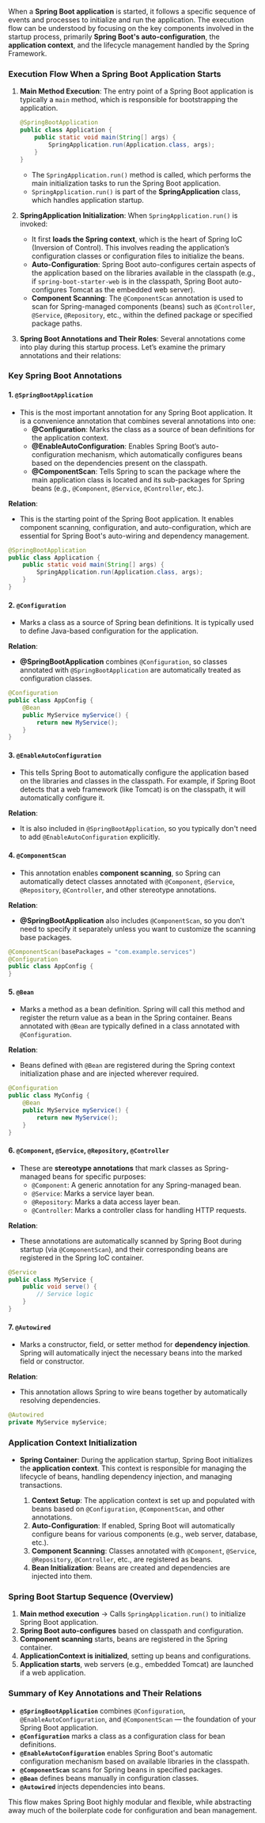 When a **Spring Boot application** is started, it follows a specific sequence of events and processes to initialize and run the application. The execution flow can be understood by focusing on the key components involved in the startup process, primarily **Spring Boot's auto-configuration**, the **application context**, and the lifecycle management handled by the Spring Framework.

### Execution Flow When a Spring Boot Application Starts

1. **Main Method Execution**:
   The entry point of a Spring Boot application is typically a `main` method, which is responsible for bootstrapping the application.

   ```java
   @SpringBootApplication
   public class Application {
       public static void main(String[] args) {
           SpringApplication.run(Application.class, args);
       }
   }
   ```

   - The `SpringApplication.run()` method is called, which performs the main initialization tasks to run the Spring Boot application.
   - `SpringApplication.run()` is part of the **SpringApplication** class, which handles application startup.

2. **SpringApplication Initialization**:
   When `SpringApplication.run()` is invoked:
   - It first **loads the Spring context**, which is the heart of Spring IoC (Inversion of Control). This involves reading the application’s configuration classes or configuration files to initialize the beans.
   - **Auto-Configuration**: Spring Boot auto-configures certain aspects of the application based on the libraries available in the classpath (e.g., if `spring-boot-starter-web` is in the classpath, Spring Boot auto-configures Tomcat as the embedded web server).
   - **Component Scanning**: The `@ComponentScan` annotation is used to scan for Spring-managed components (beans) such as `@Controller`, `@Service`, `@Repository`, etc., within the defined package or specified package paths.

3. **Spring Boot Annotations and Their Roles**:
   Several annotations come into play during this startup process. Let’s examine the primary annotations and their relations:

### Key Spring Boot Annotations

#### 1. `@SpringBootApplication`
   - This is the most important annotation for any Spring Boot application. It is a convenience annotation that combines several annotations into one:
     - **@Configuration**: Marks the class as a source of bean definitions for the application context.
     - **@EnableAutoConfiguration**: Enables Spring Boot’s auto-configuration mechanism, which automatically configures beans based on the dependencies present on the classpath.
     - **@ComponentScan**: Tells Spring to scan the package where the main application class is located and its sub-packages for Spring beans (e.g., `@Component`, `@Service`, `@Controller`, etc.).

   **Relation**: 
   - This is the starting point of the Spring Boot application. It enables component scanning, configuration, and auto-configuration, which are essential for Spring Boot's auto-wiring and dependency management.

   ```java
   @SpringBootApplication
   public class Application {
       public static void main(String[] args) {
           SpringApplication.run(Application.class, args);
       }
   }
   ```

#### 2. `@Configuration`
   - Marks a class as a source of Spring bean definitions. It is typically used to define Java-based configuration for the application.
   
   **Relation**:
   - **@SpringBootApplication** combines `@Configuration`, so classes annotated with `@SpringBootApplication` are automatically treated as configuration classes.

   ```java
   @Configuration
   public class AppConfig {
       @Bean
       public MyService myService() {
           return new MyService();
       }
   }
   ```

#### 3. `@EnableAutoConfiguration`
   - This tells Spring Boot to automatically configure the application based on the libraries and classes in the classpath. For example, if Spring Boot detects that a web framework (like Tomcat) is on the classpath, it will automatically configure it.
   
   **Relation**:
   - It is also included in `@SpringBootApplication`, so you typically don't need to add `@EnableAutoConfiguration` explicitly.

#### 4. `@ComponentScan`
   - This annotation enables **component scanning**, so Spring can automatically detect classes annotated with `@Component`, `@Service`, `@Repository`, `@Controller`, and other stereotype annotations.

   **Relation**:
   - **@SpringBootApplication** also includes `@ComponentScan`, so you don't need to specify it separately unless you want to customize the scanning base packages.

   ```java
   @ComponentScan(basePackages = "com.example.services")
   @Configuration
   public class AppConfig {
   }
   ```

#### 5. `@Bean`
   - Marks a method as a bean definition. Spring will call this method and register the return value as a bean in the Spring container. Beans annotated with `@Bean` are typically defined in a class annotated with `@Configuration`.

   **Relation**:
   - Beans defined with `@Bean` are registered during the Spring context initialization phase and are injected wherever required.

   ```java
   @Configuration
   public class MyConfig {
       @Bean
       public MyService myService() {
           return new MyService();
       }
   }
   ```

#### 6. `@Component`, `@Service`, `@Repository`, `@Controller`
   - These are **stereotype annotations** that mark classes as Spring-managed beans for specific purposes:
     - `@Component`: A generic annotation for any Spring-managed bean.
     - `@Service`: Marks a service layer bean.
     - `@Repository`: Marks a data access layer bean.
     - `@Controller`: Marks a controller class for handling HTTP requests.

   **Relation**:
   - These annotations are automatically scanned by Spring Boot during startup (via `@ComponentScan`), and their corresponding beans are registered in the Spring IoC container.

   ```java
   @Service
   public class MyService {
       public void serve() {
           // Service logic
       }
   }
   ```

#### 7. `@Autowired`
   - Marks a constructor, field, or setter method for **dependency injection**. Spring will automatically inject the necessary beans into the marked field or constructor.

   **Relation**:
   - This annotation allows Spring to wire beans together by automatically resolving dependencies.

   ```java
   @Autowired
   private MyService myService;
   ```

### Application Context Initialization

- **Spring Container**: During the application startup, Spring Boot initializes the **application context**. This context is responsible for managing the lifecycle of beans, handling dependency injection, and managing transactions.
  
  1. **Context Setup**: The application context is set up and populated with beans based on `@Configuration`, `@ComponentScan`, and other annotations.
  2. **Auto-Configuration**: If enabled, Spring Boot will automatically configure beans for various components (e.g., web server, database, etc.).
  3. **Component Scanning**: Classes annotated with `@Component`, `@Service`, `@Repository`, `@Controller`, etc., are registered as beans.
  4. **Bean Initialization**: Beans are created and dependencies are injected into them.

### Spring Boot Startup Sequence (Overview)

1. **Main method execution** → Calls `SpringApplication.run()` to initialize Spring Boot application.
2. **Spring Boot auto-configures** based on classpath and configuration.
3. **Component scanning** starts, beans are registered in the Spring container.
4. **ApplicationContext is initialized**, setting up beans and configurations.
5. **Application starts**, web servers (e.g., embedded Tomcat) are launched if a web application.

### Summary of Key Annotations and Their Relations

- **`@SpringBootApplication`** combines `@Configuration`, `@EnableAutoConfiguration`, and `@ComponentScan` — the foundation of your Spring Boot application.
- **`@Configuration`** marks a class as a configuration class for bean definitions.
- **`@EnableAutoConfiguration`** enables Spring Boot's automatic configuration mechanism based on available libraries in the classpath.
- **`@ComponentScan`** scans for Spring beans in specified packages.
- **`@Bean`** defines beans manually in configuration classes.
- **`@Autowired`** injects dependencies into beans.

This flow makes Spring Boot highly modular and flexible, while abstracting away much of the boilerplate code for configuration and bean management.